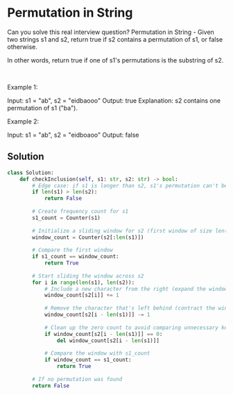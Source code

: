 # Permutation in String

Can you solve this real interview question? Permutation in String - Given two strings s1 and s2, return true if s2 contains a permutation of s1, or false otherwise.

In other words, return true if one of s1's permutations is the substring of s2.

 

Example 1:


Input: s1 = "ab", s2 = "eidbaooo"
Output: true
Explanation: s2 contains one permutation of s1 ("ba").


Example 2:


Input: s1 = "ab", s2 = "eidboaoo"
Output: false

## Solution
```py
class Solution:
    def checkInclusion(self, s1: str, s2: str) -> bool:
        # Edge case: if s1 is longer than s2, s1's permutation can't be in s2
        if len(s1) > len(s2):
            return False
        
        # Create frequency count for s1
        s1_count = Counter(s1)
        
        # Initialize a sliding window for s2 (first window of size len(s1))
        window_count = Counter(s2[:len(s1)])
        
        # Compare the first window
        if s1_count == window_count:
            return True
        
        # Start sliding the window across s2
        for i in range(len(s1), len(s2)):
            # Include a new character from the right (expand the window)
            window_count[s2[i]] += 1
            
            # Remove the character that's left behind (contract the window)
            window_count[s2[i - len(s1)]] -= 1
            
            # Clean up the zero count to avoid comparing unnecessary keys
            if window_count[s2[i - len(s1)]] == 0:
                del window_count[s2[i - len(s1)]]
            
            # Compare the window with s1_count
            if window_count == s1_count:
                return True
        
        # If no permutation was found
        return False
```

